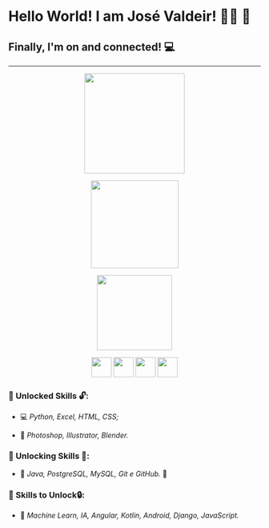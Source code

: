 # Hello World! I am José Valdeir! :man_technologist: :robot:

## Finally, I'm on and connected! :computer:

---------------------------------------------------------------------------------------------------------



<p align="center">
    <img height="200 em" src="https://github-readme-stats.vercel.app/api?username=Rumanns&amp;show_icons=true&amp;theme=synthwave&amp;include_all_commits=true&amp;count_private=true" style="max-width:100%;">



<p align="center">
    <img height="175em" src="https://github-readme-streak-stats.herokuapp.com/?user=Rumanns&amp;theme=synthwave" style="max-width:100%;"></p>



<p align="center">
    <img height="150em" src="https://github-readme-stats.vercel.app/api/top-langs/?username=Rumanns&amp;layout=compact&amp;langs_count=16&amp;theme=synthwave" style="max-width:100%;"></p>


<p align="center"><a href="https://web.digitalinnovation.one/users/valdeircomv?tab=achievements"><img src="https://christyschott.github.io/portfolio.github.io/assets/img/about/7.png" height="40"></a>
<a href="https://www.linkedin.com/in/jose-valdeir-paiva-araujo/"><img src="https://cdn.jsdelivr.net/gh/devicons/devicon/icons/linkedin/linkedin-original.svg" height="40"></a>
<a href="https://www.instagram.com/valdeircomv/"><img src="https://media-exp3.licdn.com/dms/image/C510BAQEBW-TswoZ0CA/company-logo_100_100/0/1519910609548?e=1634169600&v=beta&t=KfUhMsnPoJzpKSOFySYaGoZUj7Oop-uC49XOks7zq4Y" height="40"></a>
<a href="https://www.rumanns.com/"><img src="https://i.pinimg.com/originals/31/9c/f6/319cf61750fa06411da283131a41f2aa.jpg" height="40"></a></p>



### :green_book: Unlocked Skills :unlock::

- :computer: _Python, Excel, HTML, CSS;_

- :art: _Photoshop, Illustrator, Blender._

### :orange_book: Unlocking Skills :closed_lock_with_key::

- :battery: _Java, PostgreSQL, MySQL, Git e GitHub._ :running:

### :closed_book: Skills to Unlock:lock::

- :satellite: _Machine Learn, IA, Angular, Kotlin, Android, Django, JavaScript._

